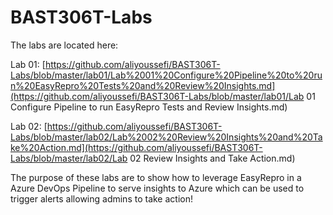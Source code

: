 # BAST306T-Labs

The labs are located here:

Lab 01: [https://github.com/aliyoussefi/BAST306T-Labs/blob/master/lab01/Lab%2001%20Configure%20Pipeline%20to%20run%20EasyRepro%20Tests%20and%20Review%20Insights.md](https://github.com/aliyoussefi/BAST306T-Labs/blob/master/lab01/Lab 01 Configure Pipeline to run EasyRepro Tests and Review Insights.md)

Lab 02: [https://github.com/aliyoussefi/BAST306T-Labs/blob/master/lab02/Lab%2002%20Review%20Insights%20and%20Take%20Action.md](https://github.com/aliyoussefi/BAST306T-Labs/blob/master/lab02/Lab 02 Review Insights and Take Action.md)



The purpose of these labs are to show how to leverage EasyRepro in a Azure DevOps Pipeline to serve insights to Azure which can be used to trigger alerts allowing admins to take action!
